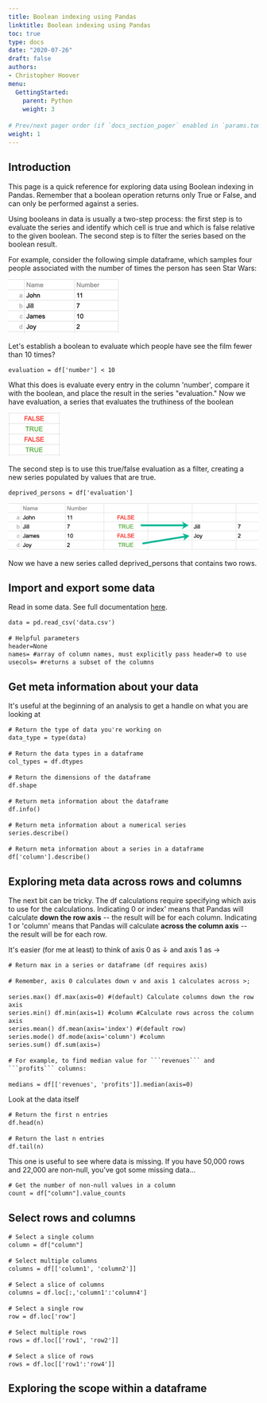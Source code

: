 ```yaml
---
title: Boolean indexing using Pandas
linktitle: Boolean indexing using Pandas
toc: true
type: docs
date: "2020-07-26"
draft: false
authors:
- Christopher Hoover
menu:
  GettingStarted:
    parent: Python
    weight: 3

# Prev/next pager order (if `docs_section_pager` enabled in `params.toml`)
weight: 1
---
```


## Introduction
This page is a quick reference for exploring data using Boolean indexing in Pandas. Remember that a boolean operation returns only True or False, and can only be performed against a series.

Using booleans in data is usually a two-step process: the first step is to evaluate the series and identify which cell is true and which is false relative to the given boolean. The second step is to filter the series based on  the boolean result.

For example, consider the following simple dataframe, which samples four people associated with the number of times the person has seen Star Wars:

![Simple dataframe](./boolean1.png)

Let's establish a boolean to evaluate which people have see the film fewer than 10 times?

```{python}
evaluation = df['number'] < 10
```
What this does is evaluate every entry in the column 'number', compare it with the boolean, and place the result in the series "evaluation." Now we have evaluation, a series that evaluates the truthiness of the boolean

![deprived person evaluation](./boolean2.png)

The second step is to use this true/false evaluation as a filter, creating a new series populated by values that are true.

```{python}
deprived_persons = df['evaluation']
```
![deprived person filter](./boolean3.png)

Now we have a new series called deprived_persons that contains two rows.


## Import and export some data

Read in some data. See full documentation [here](https://pandas.pydata.org/pandas-docs/stable/reference/api/pandas.read_csv.html).
```{python}
data = pd.read_csv('data.csv')

# Helpful parameters
header=None
names= #array of column names, must explicitly pass header=0 to use
usecols= #returns a subset of the columns

```

## Get meta information about your data

It's useful at the beginning of an analysis to get a handle on what you are looking at

```{python}
# Return the type of data you're working on
data_type = type(data)

# Return the data types in a dataframe
col_types = df.dtypes

# Return the dimensions of the dataframe
df.shape

# Return meta information about the dataframe
df.info()

# Return meta information about a numerical series
series.describe()

# Return meta information about a series in a dataframe
df['column'].describe()
```

## Exploring meta data across rows and columns
The next bit can be tricky. The df calculations require specifying which axis to use for the calculations. Indicating 0 or index' means that Pandas will calculate **down the row axis** -- the result will be for each column. Indicating 1 or 'column' means that Pandas will calculate **across the column axis** -- the result will be for each row.

It's easier (for me at least) to think of axis 0 as &darr; and axis 1 as &rarr;

```{python}
# Return max in a series or dataframe (df requires axis)

# Remember, axis 0 calculates down v and axis 1 calculates across >;

series.max() df.max(axis=0) #(default) Calculate columns down the row axis
series.min() df.min(axis=1) #column #Calculate rows across the column axis
series.mean() df.mean(axis='index') #(default row)
series.mode() df.mode(axis='column') #column
series.sum() df.sum(axis=)

# For example, to find median value for ```revenues``` and ```profits``` columns:

medians = df[['revenues', 'profits']].median(axis=0)

```

Look at the data itself

```{python}
# Return the first n entries
df.head(n)

# Return the last n entries
df.tail(n)
```
This one is useful to see where data is missing. If you have 50,000 rows and 22,000 are non-null, you've got some missing data...

```{python}
# Get the number of non-null values in a column
count = df["column"].value_counts
```

## Select rows and columns

```{python}
# Select a single column
column = df["column"]

# Select multiple columns
columns = df[['column1', 'column2']]

# Select a slice of columns
columns = df.loc[:,'column1':'column4']

# Select a single row
row = df.loc['row']

# Select multiple rows
rows = df.loc[['row1', 'row2']]

# Select a slice of rows
rows = df.loc[['row1':'row4']]

```
## Exploring the scope within a dataframe

```{python}

```

```{python}

```

```{python}

```
